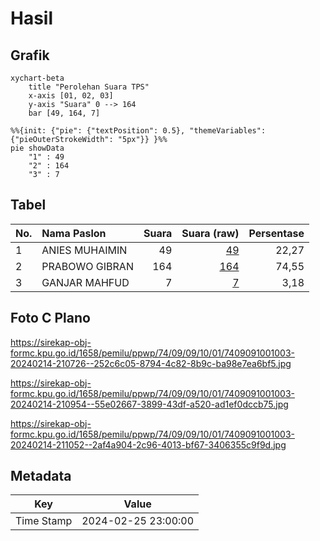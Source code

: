 # Hasil

## Grafik

```mermaid
xychart-beta
    title "Perolehan Suara TPS"
    x-axis [01, 02, 03]
    y-axis "Suara" 0 --> 164
    bar [49, 164, 7]
```

```mermaid
%%{init: {"pie": {"textPosition": 0.5}, "themeVariables": {"pieOuterStrokeWidth": "5px"}} }%%
pie showData
    "1" : 49
    "2" : 164
    "3" : 7
```

## Tabel

| No. | Nama Paslon    | Suara | Suara (raw) | Persentase |
|:--- |:-------------- | -----:| -----------:| ----------:|
| 1   | ANIES MUHAIMIN | 49    | [49][p-1]   | 22,27      |
| 2   | PRABOWO GIBRAN | 164   | [164][p-2]  | 74,55      |
| 3   | GANJAR MAHFUD  | 7     | [7][p-3]    | 3,18       |


[p-1]: https://github.com/gigit-pemilu/pemilu-2024-74-sulawesi-tenggara/blob/main/pilpres/hitung-suara/sub/74-sulawesi-tenggara/sub/09-konawe-utara/sub/09-andowia/sub/1001-andowia/sub/003-tps/sub/paslon-1.txt
[p-2]: https://github.com/gigit-pemilu/pemilu-2024-74-sulawesi-tenggara/blob/main/pilpres/hitung-suara/sub/74-sulawesi-tenggara/sub/09-konawe-utara/sub/09-andowia/sub/1001-andowia/sub/003-tps/sub/paslon-2.txt
[p-3]: https://github.com/gigit-pemilu/pemilu-2024-74-sulawesi-tenggara/blob/main/pilpres/hitung-suara/sub/74-sulawesi-tenggara/sub/09-konawe-utara/sub/09-andowia/sub/1001-andowia/sub/003-tps/sub/paslon-3.txt

## Foto C Plano

https://sirekap-obj-formc.kpu.go.id/1658/pemilu/ppwp/74/09/09/10/01/7409091001003-20240214-210726--252c6c05-8794-4c82-8b9c-ba98e7ea6bf5.jpg

https://sirekap-obj-formc.kpu.go.id/1658/pemilu/ppwp/74/09/09/10/01/7409091001003-20240214-210954--55e02667-3899-43df-a520-ad1ef0dccb75.jpg

https://sirekap-obj-formc.kpu.go.id/1658/pemilu/ppwp/74/09/09/10/01/7409091001003-20240214-211052--2af4a904-2c96-4013-bf67-3406355c9f9d.jpg


## Metadata

| Key        | Value               |
| ---------- | ------------------- |
| Time Stamp | 2024-02-25 23:00:00 |



